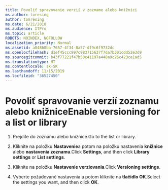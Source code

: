 ```yaml
---
title: Povoliť spravovanie verzií v zozname alebo knižnici
ms.author: toresing
author: tomresing
ms.date: 6/21/2018
ms.audience: ITPro
ms.topic: article
ROBOTS: NOINDEX, NOFOLLOW
localization_priority: Normal
ms.assetid: a84868ba-7657-4f34-8a57-df9c6f9732dc
ms.openlocfilehash: d1ef45ccc997c983715637f7da7b301cdd52e3d9
ms.sourcegitcommit: b43f77221f47b50c41197a448a9c26c423ce1ad5
ms.translationtype: MT
ms.contentlocale: sk-SK
ms.lasthandoff: 11/15/2019
ms.locfileid: "36527450"
---
```

# <a name="enable-versioning-for-a-list-or-library"></a><span data-ttu-id="9946b-102">Povoliť spravovanie verzií zoznamu alebo knižnice</span><span class="sxs-lookup"><span data-stu-id="9946b-102">Enable versioning for a list or library</span></span>

1. <span data-ttu-id="9946b-103">Prejdite do zoznamu alebo knižnice.</span><span class="sxs-lookup"><span data-stu-id="9946b-103">Go to the list or library.</span></span>
    
2. <span data-ttu-id="9946b-104">Kliknite na položku **Nastavenie**a potom na položku nastavenia **knižnice** alebo **nastavenia zoznamu**.</span><span class="sxs-lookup"><span data-stu-id="9946b-104">Click **Settings**, and then click **Library settings** or **List settings**.</span></span>
    
3. <span data-ttu-id="9946b-105">Kliknite na položku **Nastavenie verziovania**.</span><span class="sxs-lookup"><span data-stu-id="9946b-105">Click **Versioning settings**.</span></span>
    
4. <span data-ttu-id="9946b-106">Vyberte požadované nastavenia a potom kliknite na **tlačidlo OK**.</span><span class="sxs-lookup"><span data-stu-id="9946b-106">Select the settings you want, and then click **OK**.</span></span>
    

